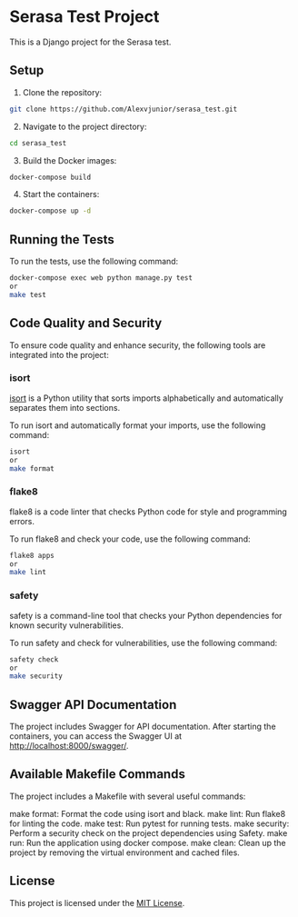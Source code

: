 # Serasa Test Project

This is a Django project for the Serasa test.

## Setup

1. Clone the repository:
```bash
git clone https://github.com/Alexvjunior/serasa_test.git
```

2. Navigate to the project directory:
```bash
cd serasa_test
```

3. Build the Docker images:
```bash
docker-compose build
```

4. Start the containers:
```bash
docker-compose up -d    
```


## Running the Tests

To run the tests, use the following command:
```bash
docker-compose exec web python manage.py test 
or
make test
```


## Code Quality and Security

To ensure code quality and enhance security, the following tools are integrated into the project:

### isort

[isort](https://pycqa.github.io/isort/) is a Python utility that sorts imports alphabetically and automatically separates them into sections.

To run isort and automatically format your imports, use the following command:

```bash
isort 
or
make format
```


### flake8

flake8 is a code linter that checks Python code for style and programming errors.

To run flake8 and check your code, use the following command:
```bash
flake8 apps
or 
make lint
```

### safety

safety is a command-line tool that checks your Python dependencies for known security vulnerabilities.

To run safety and check for vulnerabilities, use the following command:
```bash
safety check
or
make security
```

## Swagger API Documentation

The project includes Swagger for API documentation. After starting the containers, you can access the Swagger UI at [http://localhost:8000/swagger/](http://localhost:8000/swagger/).

## Available Makefile Commands
The project includes a Makefile with several useful commands:

make format: Format the code using isort and black.
make lint: Run flake8 for linting the code.
make test: Run pytest for running tests.
make security: Perform a security check on the project dependencies using Safety.
make run: Run the application using docker compose.
make clean: Clean up the project by removing the virtual environment and cached files.


## License

This project is licensed under the [MIT License](LICENSE).
